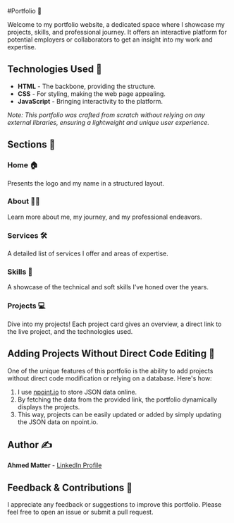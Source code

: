 #Portfolio 🌟

Welcome to my portfolio website, a dedicated space where I showcase my projects, skills, and professional journey. It offers an interactive platform for potential employers or collaborators to get an insight into my work and expertise.

## Technologies Used 🧰

- **HTML** - The backbone, providing the structure.
- **CSS** - For styling, making the web page appealing.
- **JavaScript** - Bringing interactivity to the platform.

*Note: This portfolio was crafted from scratch without relying on any external libraries, ensuring a lightweight and unique user experience.*

## Sections 📑

### **Home** 🏠
Presents the logo and my name in a structured layout.

### **About** 🙋‍♂️
Learn more about me, my journey, and my professional endeavors.

### **Services** 🛠️
A detailed list of services I offer and areas of expertise.

### **Skills** 💼
A showcase of the technical and soft skills I've honed over the years.

### **Projects** 💻
Dive into my projects! Each project card gives an overview, a direct link to the live project, and the technologies used.

## Adding Projects Without Direct Code Editing 🚀

One of the unique features of this portfolio is the ability to add projects without direct code modification or relying on a database. Here's how:

1. I use [npoint.io](https://www.npoint.io/) to store JSON data online.
2. By fetching the data from the provided link, the portfolio dynamically displays the projects.
3. This way, projects can be easily updated or added by simply updating the JSON data on npoint.io.

## Author ✍️
**Ahmed Matter** - [LinkedIn Profile](Your_LinkedIn_Profile_Link_Here)

## Feedback & Contributions 💌
I appreciate any feedback or suggestions to improve this portfolio. Please feel free to open an issue or submit a pull request.

